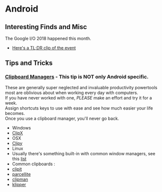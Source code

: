 # Android
## Interesting Finds and Misc
The Google I/O 2018 happened this month. 
 - [Here's a TL;DR clip of the event](https://www.youtube.com/watch?v=ITS9dtmduJQ) 

## Tips and Tricks
### [Clipboard Managers](https://en.wikipedia.org/wiki/Clipboard_manager) - This tip is NOT only Android specific.
These are generally super neglected and invaluable productivity powertools most are oblivious about when working every day with computers.  
If you have never worked with one, _PLEASE_ make an effort and try it for a week.  
Assign shortcuts keys to use with ease and see how much easier your life becomes.  
Once you use a clipboard manager, you'll never go back.
 - Windows
  - [ClipX](http://bluemars.org/clipx/)
 - OSX
  - [Clipy](https://github.com/Clipy/Clipy)
 - Linux
  - Usually there's something built-in with common window managers, see this [list](https://wiki.archlinux.org/index.php/clipboard#List_of_clipboard_managers) 
  - Common clipboards :
   - [clipit](https://www.howtoinstall.co/en/ubuntu/xenial/clipit)
   - [parcellite](https://www.howtoinstall.co/en/ubuntu/xenial/parcellite)
   - [clipman](https://docs.xfce.org/panel-plugins/clipman/start)
   - [klipper](https://userbase.kde.org/Klipper)